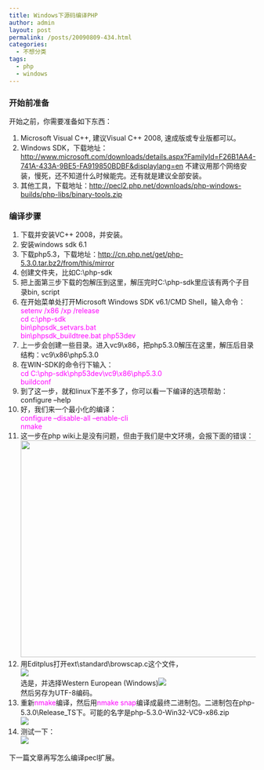 ```yaml
---
title: Windows下源码编译PHP
author: admin
layout: post
permalink: /posts/20090809-434.html
categories:
  - 不想分类
tags:
  - php
  - windows
---
```

### 开始前准备

开始之前，你需要准备如下东西：

1.  Microsoft Visual C++, 建议Visual C++ 2008, 速成版或专业版都可以。
2.  Windows SDK，下载地址：<http://www.microsoft.com/downloads/details.aspx?FamilyId=F26B1AA4-741A-433A-9BE5-FA919850BDBF&displaylang=en> 不建议用那个网络安装，慢死，还不知道什么时候能完。还有就是建议全部安装。
3.  其他工具，下载地址：<http://pecl2.php.net/downloads/php-windows-builds/php-libs/binary-tools.zip>

### 编译步骤

1.  下载并安装VC++ 2008，并安装。
2.  安装windows sdk 6.1
3.  下载php5.3，下载地址：<http://cn.php.net/get/php-5.3.0.tar.bz2/from/this/mirror>
4.  创建文件夹，比如C:\php-sdk
5.  把上面第三步下载的包解压到这里，解压完时C:\php-sdk里应该有两个子目录bin, script
6.  在开始菜单处打开Microsoft Windows SDK v6.1/CMD Shell，输入命令：  
    <span style="color: #ff00ff;">setenv /x86 /xp /release</span>  
    <span style="color: #ff00ff;"> cd c:\php-sdk</span>  
    <span style="color: #ff00ff;"> bin\phpsdk_setvars.bat</span>  
    <span style="color: #ff00ff;"> bin\phpsdk_buildtree.bat php53dev</span>
7.  上一步会创建一些目录。进入vc9\x86，把php5.3.0解压在这里，解压后目录结构：vc9\x86\php5.3.0
8.  在WIN-SDK的命令行下输入：  
    <span style="color: #ff00ff;"> cd C:\php-sdk\php53dev\vc9\x86\php5.3.0</span>  
    <span style="color: #ff00ff;"> buildconf</span>
9.  到了这一步，就和linux下差不多了，你可以看一下编译的选项帮助：  
    configure –help
10. 好，我们来一个最小化的编译：  
    <span style="color: #ff00ff;"> configure –disable-all –enable-cli</span>  
    <span style="color: #ff00ff;"> nmake</span>
11. 这一步在php wiki上是没有问题，但由于我们是中文环境，会报下面的错误：  
    [<img src="http://blog.eaxi.com/wp-content/uploads/2009/08/080809_1701_WindowsPHP1.png" alt="" width="673" height="442" />][1]
12. 用Editplus打开ext\standard\browscap.c这个文件，  
    ![][2]  
    选是，并选择Western European (Windows)![][3]  
    然后另存为UTF-8编码。
13. 重新<span style="color: #ff00ff;">nmake</span>编译，然后用<span style="color: #ff00ff;">nmake snap</span>编译成最终二进制包。二进制包在php-5.3.0\Release_TS下。可能的名字是php-5.3.0-Win32-VC9-x86.zip  
    ![][4]
14. 测试一下：  
    ![][5]

下一篇文章再写怎么编译pecl扩展。

 [1]: http://blog.eaxi.com/wp-content/uploads/2009/08/080809_1701_WindowsPHP1.png
 [2]: http://blog.eaxi.com/wp-content/uploads/2009/08/080809_1701_WindowsPHP2.png
 [3]: http://blog.eaxi.com/wp-content/uploads/2009/08/080809_1701_WindowsPHP3.png
 [4]: http://blog.eaxi.com/wp-content/uploads/2009/08/080809_1701_WindowsPHP4.png
 [5]: http://blog.eaxi.com/wp-content/uploads/2009/08/080809_1701_WindowsPHP5.png
